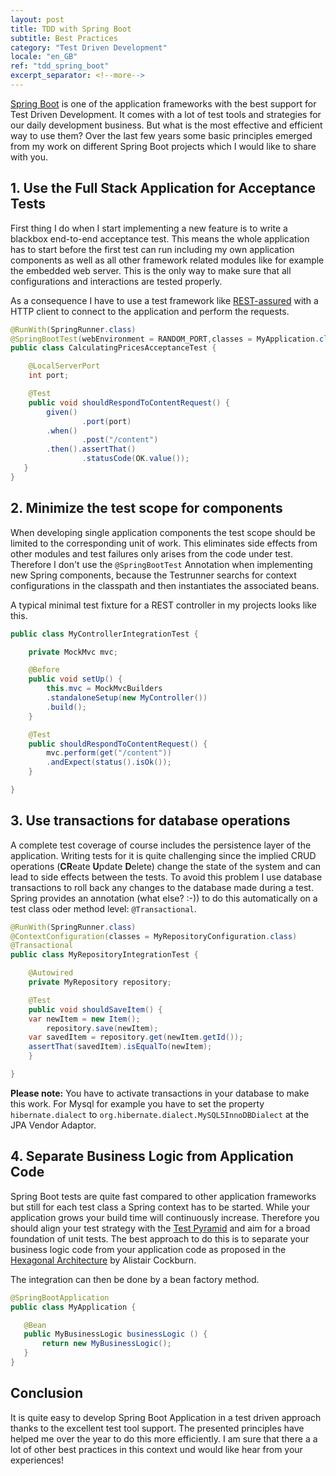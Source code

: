 ```yaml
---
layout: post
title: TDD with Spring Boot
subtitle: Best Practices
category: "Test Driven Development"
locale: "en_GB"
ref: "tdd_spring_boot"
excerpt_separator: <!--more-->
---
```


[Spring Boot](https://spring.io/projects/spring-boot) is one of the application frameworks with the best support for Test Driven Development. It comes with a lot of test tools and strategies for our daily development business. But what is the most effective and efficient way to use them? Over the last few years some basic principles emerged from my work on different Spring Boot projects which I would like to share with you.

<!--more-->

## 1. Use the Full Stack Application for Acceptance Tests
First thing I do when I start implementing a new feature is to write a blackbox end-to-end acceptance test. This means the whole application has to start before the first test can run including my own application components as well as all other framework related modules like for example the embedded web server. This is the only way to make sure that all configurations and interactions are tested properly.

As a consequence I have to use a test framework like [REST-assured](http://rest-assured.io) with a HTTP client to connect to the application and perform the requests.

```java
@RunWith(SpringRunner.class)
@SpringBootTest(webEnvironment = RANDOM_PORT,classes = MyApplication.class)
public class CalculatingPricesAcceptanceTest {

    @LocalServerPort
    int port;

    @Test
    public void shouldRespondToContentRequest() {
        given()
                .port(port)
        .when()
                .post("/content")
        .then().assertThat()
                .statusCode(OK.value());
   }
}
```
 
## 2. Minimize the test scope for components
When developing single application components the test scope should be limited to the corresponding unit of work. This eliminates side effects from other modules and test failures only arises from the code under test. 
Therefore I don't use the `@SpringBootTest` Annotation when implementing new Spring components, because the Testrunner searchs for context configurations in the classpath and then instantiates the associated beans.

A typical minimal test fixture for a REST controller in my projects looks like this.

```java
public class MyControllerIntegrationTest {

    private MockMvc mvc;

    @Before
    public void setUp() {
        this.mvc = MockMvcBuilders
		.standaloneSetup(new MyController())
		.build();
    }

    @Test
    public shouldRespondToContentRequest() {
        mvc.perform(get("/content"))
		.andExpect(status().isOk());
    }

}
```

## 3. Use transactions for database operations
A complete test coverage of course includes the persistence layer of the application. Writing tests for it is quite challenging since the implied CRUD operations (**CR**eate **U**pdate **D**elete) change the state of the system and can lead to side effects between the tests. To avoid this problem I use database transactions to roll back any changes to the database made during a test. Spring provides an annotation (what else? :-)) to do this automatically on a test class oder method level: `@Transactional`.

```java
@RunWith(SpringRunner.class)
@ContextConfiguration(classes = MyRepositoryConfiguration.class)
@Transactional
public class MyRepositoryIntegrationTest {

    @Autowired
    private MyRepository repository;

    @Test
    public void shouldSaveItem() {
	var newItem = new Item();
        repository.save(newItem);
	var savedItem = repository.get(newItem.getId());
	assertThat(savedItem).isEqualTo(newItem);
    }

}
```

**Please note:** You have to activate transactions in your database to make this work. For Mysql for example you have to set the property `hibernate.dialect` to `org.hibernate.dialect.MySQL5InnoDBDialect` at the JPA Vendor Adaptor.

## 4. Separate Business Logic from Application Code
Spring Boot tests are quite fast compared to other application frameworks but still for each test class a Spring context has to be started. While your application grows your build time will continuously increase.
Therefore you should align your test strategy with the [Test Pyramid](https://martinfowler.com/articles/practical-test-pyramid.html) and aim for a broad foundation of unit tests. The best approach to do this is to separate your business logic code from your application code as proposed in the [Hexagonal Architecture](https://blog.octo.com/en/hexagonal-architecture-three-principles-and-an-implementation-example/) by Alistair Cockburn.

The integration can then be done by a bean factory method.

```java
@SpringBootApplication
public class MyApplication {

   @Bean
   public MyBusinessLogic businessLogic () {
       return new MyBusinessLogic();
   }
}
```

## Conclusion
It is quite easy to develop Spring Boot Application in a test driven approach thanks to the excellent test tool support. The presented principles have helped me over the year to do this more efficiently. I am sure that there a a lot of other best practices in this context und would like hear from your experiences!
